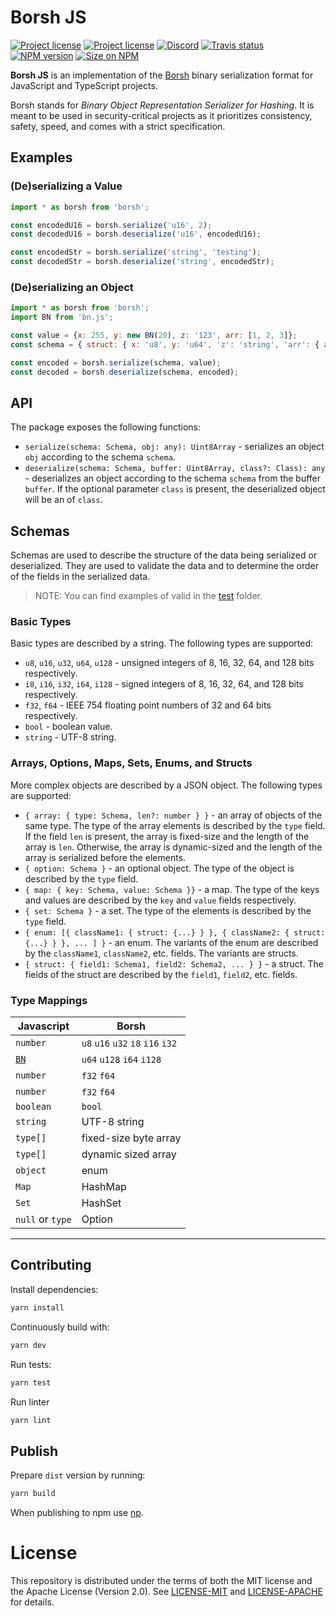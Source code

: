 # Borsh JS

[![Project license](https://img.shields.io/badge/license-Apache2.0-blue.svg)](https://opensource.org/licenses/Apache-2.0)
[![Project license](https://img.shields.io/badge/license-MIT-blue.svg)](https://opensource.org/licenses/MIT)
[![Discord](https://img.shields.io/discord/490367152054992913?label=discord)](https://discord.gg/Vyp7ETM)
[![Travis status](https://travis-ci.com/near/borsh.svg?branch=master)](https://travis-ci.com/near/borsh-js)
[![NPM version](https://img.shields.io/npm/v/borsh.svg?style=flat-square)](https://npmjs.com/borsh)
[![Size on NPM](https://img.shields.io/bundlephobia/minzip/borsh.svg?style=flat-square)](https://npmjs.com/borsh)

**Borsh JS** is an implementation of the [Borsh] binary serialization format for
JavaScript and TypeScript projects.

Borsh stands for _Binary Object Representation Serializer for Hashing_. It is meant to be used in security-critical projects as it prioritizes consistency,
safety, speed, and comes with a strict specification.

## Examples

### (De)serializing a Value
```javascript
import * as borsh from 'borsh';

const encodedU16 = borsh.serialize('u16', 2);
const decodedU16 = borsh.deserialize('u16', encodedU16);

const encodedStr = borsh.serialize('string', 'testing');
const decodedStr = borsh.deserialize('string', encodedStr);
```

### (De)serializing an Object
```javascript
import * as borsh from 'borsh';
import BN from 'bn.js';

const value = {x: 255, y: new BN(20), z: '123', arr: [1, 2, 3]};
const schema = { struct: { x: 'u8', y: 'u64', 'z': 'string', 'arr': { array: { type: 'u8' }}}};

const encoded = borsh.serialize(schema, value);
const decoded = borsh.deserialize(schema, encoded);
```

## API
The package exposes the following functions:
- `serialize(schema: Schema, obj: any): Uint8Array` - serializes an object `obj` according to the schema `schema`.
- `deserialize(schema: Schema, buffer: Uint8Array, class?: Class): any` - deserializes an object according to the schema `schema` from the buffer `buffer`. If the optional parameter `class` is present, the deserialized object will be an of `class`.

## Schemas
Schemas are used to describe the structure of the data being serialized or deserialized. They are used to
validate the data and to determine the order of the fields in the serialized data.

> NOTE: You can find examples of valid in the [test](./borsh-ts/test/utils.test.js) folder.

### Basic Types
Basic types are described by a string. The following types are supported:
- `u8`, `u16`, `u32`, `u64`, `u128` - unsigned integers of 8, 16, 32, 64, and 128 bits respectively.
- `i8`, `i16`, `i32`, `i64`, `i128` - signed integers of 8, 16, 32, 64, and 128 bits respectively.
- `f32`, `f64` - IEEE 754 floating point numbers of 32 and 64 bits respectively.
- `bool` - boolean value.
- `string` - UTF-8 string.

### Arrays, Options, Maps, Sets, Enums, and Structs
More complex objects are described by a JSON object. The following types are supported:
- `{ array: { type: Schema, len?: number } }` - an array of objects of the same type. The type of the array elements is described by the `type` field. If the field `len` is present, the array is fixed-size and the length of the array is `len`. Otherwise, the array is dynamic-sized and the length of the array is serialized before the elements.
- `{ option: Schema }` - an optional object. The type of the object is described by the `type` field.
- `{ map: { key: Schema, value: Schema }}` - a map. The type of the keys and values are described by the `key` and `value` fields respectively.
- `{ set: Schema }` - a set. The type of the elements is described by the `type` field.
- `{ enum: [{ className1: { struct: {...} } }, { className2: { struct: {...} } }, ... ] }` - an enum. The variants of the enum are described by the `className1`, `className2`, etc. fields. The variants are structs.
- `{ struct: { field1: Schema1, field2: Schema2, ... } }` - a struct. The fields of the struct are described by the `field1`, `field2`, etc. fields.

### Type Mappings

| Javascript                                 | Borsh                             |
|--------------------------------------------|-----------------------------------|
| `number`                                   | `u8` `u16` `u32` `i8` `i16` `i32` |
| [`BN`](https://github.com/indutny/bn.js/)  | `u64` `u128` `i64` `i128`         |
| `number`                                   | `f32` `f64`                       |
| `number`                                   | `f32` `f64`                       |
| `boolean`                                  | `bool`                            |
| `string`                                   | UTF-8 string                      |
| `type[]`                                   | fixed-size byte array             |
| `type[]`                                   | dynamic sized array               |
| `object`                                   | enum                              |
| `Map`                                      | HashMap                           |
| `Set`                                      | HashSet                           |
| `null` or `type`                           | Option                            |


---

## Contributing

Install dependencies:
```bash
yarn install
```

Continuously build with:
```bash
yarn dev
```

Run tests:
```bash
yarn test
```

Run linter
```bash
yarn lint
```
## Publish

Prepare `dist` version by running:
```bash
yarn build
```

When publishing to npm use [np](https://github.com/sindresorhus/np).

# License
This repository is distributed under the terms of both the MIT license and the Apache License (Version 2.0).
See [LICENSE-MIT](LICENSE-MIT.txt) and [LICENSE-APACHE](LICENSE-APACHE) for details.

[Borsh]:          https://borsh.io